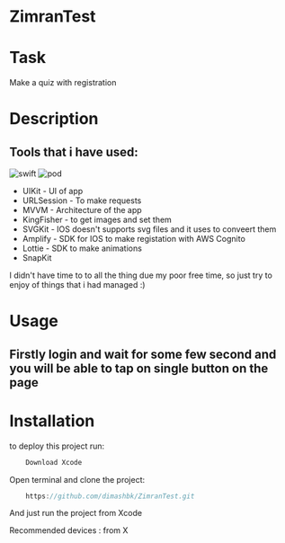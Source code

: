 # ZimranTest


# Task
Make a quiz with registration

# Description
## Tools that i have used:
![swift](https://img.shields.io/badge/Swift-UIkit-yellow)  ![pod](https://img.shields.io/badge/pod-SnapKit-yellow)
+ UIKit - UI of app
+ URLSession - To make requests
+ MVVM - Architecture of the app
+ KingFisher - to get images and set them
+ SVGKit - IOS doesn't supports svg files and it uses to conveert them
+ Amplify - SDK for IOS to make registation with AWS Cognito
+ Lottie - SDK to make animations
+ SnapKit


I didn't have time to to all the thing due my poor free time, so just try to enjoy of things that i had managed :)

# Usage

## Firstly login and wait for some few second and you will be able to tap on single button on the page


# Installation

to deploy this project run:

```swift
    Download Xcode
```
Open terminal and clone the project:
```swift
    https://github.com/dimashbk/ZimranTest.git
```
And just run the project from Xcode

Recommended devices : from X
